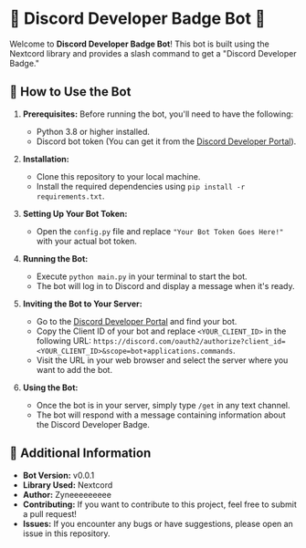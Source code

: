 # 🤖 Discord Developer Badge Bot 🎉

Welcome to **Discord Developer Badge Bot**! This bot is built using the Nextcord library and provides a slash command to get a "Discord Developer Badge."

## 🚀 How to Use the Bot

1. **Prerequisites:** Before running the bot, you'll need to have the following:
   - Python 3.8 or higher installed.
   - Discord bot token (You can get it from the [Discord Developer Portal](https://discord.com/developers/applications)).

2. **Installation:**
   - Clone this repository to your local machine.
   - Install the required dependencies using `pip install -r requirements.txt`.

3. **Setting Up Your Bot Token:**
   - Open the `config.py` file and replace `"Your Bot Token Goes Here!"` with your actual bot token.

4. **Running the Bot:**
   - Execute `python main.py` in your terminal to start the bot.
   - The bot will log in to Discord and display a message when it's ready.

5. **Inviting the Bot to Your Server:**
   - Go to the [Discord Developer Portal](https://discord.com/developers/applications) and find your bot.
   - Copy the Client ID of your bot and replace `<YOUR_CLIENT_ID>` in the following URL: `https://discord.com/oauth2/authorize?client_id=<YOUR_CLIENT_ID>&scope=bot+applications.commands`.
   - Visit the URL in your web browser and select the server where you want to add the bot.

6. **Using the Bot:**
   - Once the bot is in your server, simply type `/get` in any text channel.
   - The bot will respond with a message containing information about the Discord Developer Badge.

## 📝 Additional Information

- **Bot Version:** v0.0.1
- **Library Used:** Nextcord
- **Author:** Zyneeeeeeeee
- **Contributing:** If you want to contribute to this project, feel free to submit a pull request!
- **Issues:** If you encounter any bugs or have suggestions, please open an issue in this repository.
